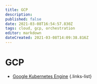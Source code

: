```yaml
---
title: GCP
description: 
published: false
date: 2021-03-08T16:54:57.830Z
tags: cloud, gcp, orchestration
editor: markdown
dateCreated: 2021-03-08T14:09:38.816Z
---
```


# GCP
- [Google Kubernetes Engine](/training/gcp/google_kubernetes_engine)
{.links-list}